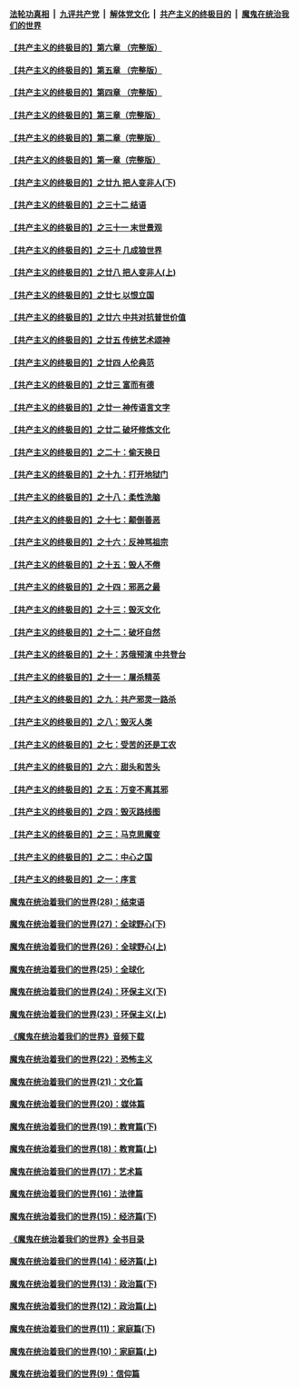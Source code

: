 

####  [法轮功真相](../../../../basic/blob/master/README.md?t=07020101) &nbsp;|&nbsp; [九评共产党](../../../../9ping.md/blob/master/README.md?t=07020101) &nbsp;|&nbsp; [解体党文化](../../../../jtdwh.md/blob/master/README.md?t=07020101)  &nbsp;|&nbsp; [共产主义的终极目的](../../../../gczydzjmd.md/blob/master/README.md?t=07020101) &nbsp;|&nbsp; [魔鬼在统治我们的世界](../../../../mgztzwmdsj.md/blob/master/README.md?t=07020101) 

#### [【共产主义的终极目的】第六章 （完整版）](../pages/nsc422/n11428913.md?t=07020101) 

#### [【共产主义的终极目的】第五章 （完整版）](../pages/nsc422/n11428912.md?t=07020101) 

#### [【共产主义的终极目的】第四章 （完整版）](../pages/nsc422/n11428907.md?t=07020101) 

#### [【共产主义的终极目的】第三章（完整版）](../pages/nsc422/n11428848.md?t=07020101) 

#### [【共产主义的终极目的】第二章（完整版）](../pages/nsc422/n11428831.md?t=07020101) 

#### [【共产主义的终极目的】第一章（完整版）](../pages/nsc422/n11417651.md?t=07020101) 

#### [【共产主义的终极目的】之廿九 把人变非人(下)](../pages/nsc422/n11344140.md?t=07020101) 

#### [【共产主义的终极目的】之三十二 结语](../pages/nsc422/n11360535.md?t=07020101) 

#### [【共产主义的终极目的】之三十一 末世景观](../pages/nsc422/n11351129.md?t=07020101) 

#### [【共产主义的终极目的】之三十 几成狼世界](../pages/nsc422/n11348280.md?t=07020101) 

#### [【共产主义的终极目的】之廿八 把人变非人(上)](../pages/nsc422/n11340492.md?t=07020101) 

#### [【共产主义的终极目的】之廿七 以恨立国](../pages/nsc422/n11336944.md?t=07020101) 

#### [【共产主义的终极目的】之廿六 中共对抗普世价值](../pages/nsc422/n11324785.md?t=07020101) 

#### [【共产主义的终极目的】之廿五 传统艺术颂神](../pages/nsc422/n11296396.md?t=07020101) 

#### [【共产主义的终极目的】之廿四 人伦典范](../pages/nsc422/n11296397.md?t=07020101) 

#### [【共产主义的终极目的】之廿三 富而有德](../pages/nsc422/n11283598.md?t=07020101) 

#### [【共产主义的终极目的】之廿一 神传语言文字](../pages/nsc422/n11263265.md?t=07020101) 

#### [【共产主义的终极目的】之廿二 破坏修炼文化](../pages/nsc422/n11245728.md?t=07020101) 

#### [【共产主义的终极目的】之二十：偷天换日](../pages/nsc422/n11238846.md?t=07020101) 

#### [【共产主义的终极目的】之十九：打开地狱门](../pages/nsc422/n11206376.md?t=07020101) 

#### [【共产主义的终极目的】之十八：柔性洗脑](../pages/nsc422/n11199994.md?t=07020101) 

#### [【共产主义的终极目的】之十七：颠倒善恶](../pages/nsc422/n11179782.md?t=07020101) 

#### [【共产主义的终极目的】之十六：反神骂祖宗](../pages/nsc422/n11166798.md?t=07020101) 

#### [【共产主义的终极目的】之十五：毁人不倦](../pages/nsc422/n11166792.md?t=07020101) 

#### [【共产主义的终极目的】之十四：邪恶之最](../pages/nsc422/n11150249.md?t=07020101) 

#### [【共产主义的终极目的】之十三：毁灭文化](../pages/nsc422/n11135227.md?t=07020101) 

#### [【共产主义的终极目的】之十二：破坏自然](../pages/nsc422/n11135214.md?t=07020101) 

#### [【共产主义的终极目的】之十：苏俄预演 中共登台](../pages/nsc422/n11118424.md?t=07020101) 

#### [【共产主义的终极目的】之十一：屠杀精英](../pages/nsc422/n11118442.md?t=07020101) 

#### [【共产主义的终极目的】之九：共产邪灵一路杀](../pages/nsc422/n11114139.md?t=07020101) 

#### [【共产主义的终极目的】之八：毁灭人类](../pages/nsc422/n11108503.md?t=07020101) 

#### [【共产主义的终极目的】之七：受苦的还是工农](../pages/nsc422/n11101809.md?t=07020101) 

#### [【共产主义的终极目的】之六：甜头和苦头](../pages/nsc422/n11096971.md?t=07020101) 

#### [【共产主义的终极目的】之五：万变不离其邪](../pages/nsc422/n11091285.md?t=07020101) 

#### [【共产主义的终极目的】之四：毁灭路线图](../pages/nsc422/n11086284.md?t=07020101) 

#### [【共产主义的终极目的】之三：马克思魔变](../pages/nsc422/n11061941.md?t=07020101) 

#### [【共产主义的终极目的】之二：中心之国](../pages/nsc422/n11047728.md?t=07020101) 

#### [【共产主义的终极目的】之一：序言](../pages/nsc422/n11086077.md?t=07020101) 

#### [魔鬼在统治着我们的世界(28)：结束语](../pages/nsc422/n10936246.md?t=07020101) 

#### [魔鬼在统治着我们的世界(27)：全球野心(下)](../pages/nsc422/n10928319.md?t=07020101) 

#### [魔鬼在统治着我们的世界(26)：全球野心(上)](../pages/nsc422/n10900318.md?t=07020101) 

#### [魔鬼在统治着我们的世界(25)：全球化](../pages/nsc422/n10788205.md?t=07020101) 

#### [魔鬼在统治着我们的世界(24)：环保主义(下)](../pages/nsc422/n10695307.md?t=07020101) 

#### [魔鬼在统治着我们的世界(23)：环保主义(上)](../pages/nsc422/n10688613.md?t=07020101) 

#### [《魔鬼在统治着我们的世界》音频下载](../pages/nsc422/n10635553.md?t=07020101) 

#### [魔鬼在统治着我们的世界(22)：恐怖主义](../pages/nsc422/n10614727.md?t=07020101) 

#### [魔鬼在统治着我们的世界(21)：文化篇](../pages/nsc422/n10597706.md?t=07020101) 

#### [魔鬼在统治着我们的世界(20)：媒体篇](../pages/nsc422/n10586579.md?t=07020101) 

#### [魔鬼在统治着我们的世界(19)：教育篇(下)](../pages/nsc422/n10564808.md?t=07020101) 

#### [魔鬼在统治着我们的世界(18)：教育篇(上)](../pages/nsc422/n10526970.md?t=07020101) 

#### [魔鬼在统治着我们的世界(17)：艺术篇](../pages/nsc422/n10499093.md?t=07020101) 

#### [魔鬼在统治着我们的世界(16)：法律篇](../pages/nsc422/n10485969.md?t=07020101) 

#### [魔鬼在统治着我们的世界(15)：经济篇(下)](../pages/nsc422/n10469975.md?t=07020101) 

#### [《魔鬼在统治着我们的世界》全书目录](../pages/nsc422/n10464261.md?t=07020101) 

#### [魔鬼在统治着我们的世界(14)：经济篇(上)](../pages/nsc422/n10457370.md?t=07020101) 

#### [魔鬼在统治着我们的世界(13)：政治篇(下)](../pages/nsc422/n10448270.md?t=07020101) 

#### [魔鬼在统治着我们的世界(12)：政治篇(上)](../pages/nsc422/n10444576.md?t=07020101) 

#### [魔鬼在统治着我们的世界(11)：家庭篇(下)](../pages/nsc422/n10440961.md?t=07020101) 

#### [魔鬼在统治着我们的世界(10)：家庭篇(上)](../pages/nsc422/n10435448.md?t=07020101) 

#### [魔鬼在统治着我们的世界(9)：信仰篇](../pages/nsc422/n10432159.md?t=07020101) 

